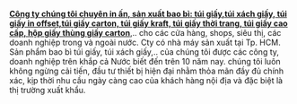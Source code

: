[**Công ty chúng tôi chuyên in ấn, sản xuất bao bì: túi giấy,túi xách giấy, túi giấy in offset,túi giấy carton, túi giấy kraft,  túi giấy thời trang, túi giấy cao cấp,  hộp giấy thùng giấy carton**](http://inantuigiay.vn/in-tui-giay/),.. cho các cửa hàng, shops, siêu thị, các doanh nghiệp trong và ngoài nước. Cty có nhà máy sản xuất tại Tp. HCM.
Sản phẩm bao bì túi giấy, túi xách giấy,.. của chúng tôi được các công ty, doanh nghiệp trên khắp cả Nước biết đến trên 10 năm nay. chúng tôi luôn không ngừng cải tiến, đầu tư thiết bị hiện đại nhằm thỏa mãn đầy đủ chính xác, kịp thời nhu cầu ngày càng cao của khách hàng nội địa và đặc biệt là thị trường xuất khẩu.
